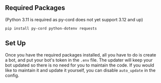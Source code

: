 
## Required Packages
(Python 3.11 is required as py-cord does not yet support 3.12 and up)
```
pip install py-cord python-dotenv requests
```

## Set Up
Once you have the required packages installed, all you have to do is create a bot, and put your bot's token in the `.env` file. The updater will keep your bot updated so there is no need for you to maintain the code. If you would like to maintain it and update it yourself, you can disable `auto_update` in the config.
